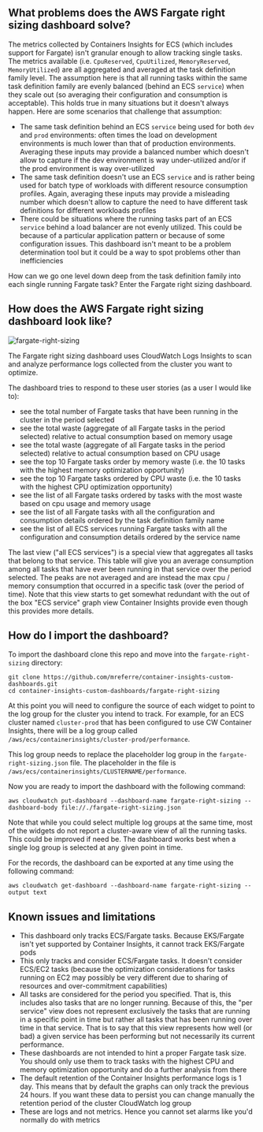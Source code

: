 ## What problems does the AWS Fargate right sizing dashboard solve?

The metrics collected by Containers Insights for ECS (which includes support for Fargate) isn't granular enough to allow tracking single tasks. The metrics available (i.e. `CpuReserved`, `CpuUtilized`, `MemoryReserved`, `MemoryUtilized`) are all aggregated and averaged at the task definition family level. The assumption here is that all running tasks within the same task definition family are evenly balanced (behind an ECS `service`) when they scale out (so averaging their configuration and consumption is acceptable). This holds true in many situations but it doesn't always happen. Here are some scenarios that challenge that assumption:  

- The same task definition behind an ECS `service` being used for both `dev` and `prod` environments: often times the load on development environments is much lower than that of production environments. Averaging these inputs may provide a balanced number which doesn't allow to capture if the dev environment is way under-utilized and/or if the prod environment is way over-utilized
- The same task definition doesn't use an ECS `service` and is rather being used for batch type of workloads with different resource consumption profiles. Again, averaging these inputs may provide a misleading number which doesn't allow to capture the need to have different task definitions for different workloads profiles 
- There could be situations where the running tasks part of an ECS `service` behind a load balancer are not evenly utilized. This could be because of a particular application pattern or because of some configuration issues. This dashboard isn't meant to be a problem determination tool but it could be a way to spot problems other than inefficiencies 

How can we go one level down deep from the task definition family into each single running Fargate task? Enter the Fargate right sizing dashboard. 

## How does the AWS Fargate right sizing dashboard look like?

![fargate-right-sizing](../images/fargate-right-sizing.png)  

The Fargate right sizing dashboard uses CloudWatch Logs Insights to scan and analyze performance logs collected from the cluster you want to optimize. 

The dashboard tries to respond to these user stories (as a user I would like to):
- see the total number of Fargate tasks that have been running in the cluster in the period selected
- see the total waste (aggregate of all Fargate tasks in the period selected) relative to actual consumption based on memory usage 
- see the total waste (aggregate of all Fargate tasks in the period selected) relative to actual consumption based on CPU usage 
- see the top 10 Fargate tasks order by memory waste (i.e. the 10 tasks with the highest memory optimization opportunity)  
- see the top 10 Fargate tasks ordered by CPU waste (i.e. the 10 tasks with the highest CPU optimization opportunity)  
- see the list of all Fargate tasks ordered by tasks with the most waste based on cpu usage and memory usage 
- see the list of all Fargate tasks with all the configuration and consumption details ordered by the task definition family name  
- see the list of all ECS services running Fargate tasks with all the configuration and consumption details ordered by the service name 

The last view ("all ECS services") is a special view that aggregates all tasks that belong to that service. This table will give you an average consumption among all tasks that have ever been running in that service over the period selected. The peaks are not averaged and are instead the max cpu / memory consumption that occurred in a specific task (over the period of time). Note that this view starts to get somewhat redundant with the out of the box "ECS service" graph view Container Insights provide even though this provides more details. 

## How do I import the dashboard? 

To import the dashboard clone this repo and move into the `fargate-right-sizing` directory:
```
git clone https://github.com/mreferre/container-insights-custom-dashboards.git
cd container-insights-custom-dashboards/fargate-right-sizing
```

At this point you will need to configure the source of each widget to point to the log group for the cluster you intend to track. For example, for an ECS cluster named `cluster-prod` that has been configured to use CW Container Insights, there will be a log group called `/aws/ecs/containerinsights/cluster-prod/performance`.

This log group needs to replace the placeholder log group in the `fargate-right-sizing.json` file. The placeholder in the file is `/aws/ecs/containerinsights/CLUSTERNAME/performance`. 

Now you are ready to import the dashboard with the following command:
```
aws cloudwatch put-dashboard --dashboard-name fargate-right-sizing --dashboard-body file://./fargate-right-sizing.json
```

Note that while you could select multiple log groups at the same time, most of the widgets do not report a cluster-aware view of all the running tasks. This could be improved if need be. The dashboard works best when a single log group is selected at any given point in time. 

For the records, the dashboard can be exported at any time using the following command:
```
aws cloudwatch get-dashboard --dashboard-name fargate-right-sizing --output text
``` 

## Known issues and limitations 

- This dashboard only tracks ECS/Fargate tasks. Because EKS/Fargate isn't yet supported by Container Insights, it cannot track EKS/Fargate pods
- This only tracks and consider ECS/Fargate tasks. It doesn't consider ECS/EC2 tasks (because the optimization considerations for tasks running on EC2 may possibly be very different due to sharing of resources and over-commitment capabilities)
- All tasks are considered for the period you specified. That is, this includes also tasks that are no longer running. Because of this, the "per service" view does not represent exclusively the tasks that are running in a specific point in time but rather all tasks that has been running over time in that service. That is to say that this view represents how well (or bad) a given service has been performing but not necessarily its current performance. 
- These dashboards are not intended to hint a proper Fargate task size. You should only use them to track tasks with the highest CPU and memory optimization opportunity and do a further analysis from there 
- The default retention of the Container Insights performance logs is 1 day. This means that by default the graphs can only track the previous 24 hours. If you want these data to persist you can change manually the retention period of the cluster CloudWatch log group
- These are logs and not metrics. Hence you cannot set alarms like you'd normally do with metrics
